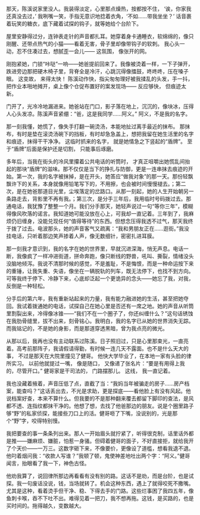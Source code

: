 那天，陈溪说家里没人。我装得淡定，心里那点燥热，按都按不住， ‘诶，你家我还真没去过，’ 我咧嘴一笑，手指无意识地捻着衣角，‘不如……带我坐坐？’ 话音裹着玩笑的糖衣，底下藏着试探的钩子，就等她给个台阶下。

屋里安静得过分，连钟表走针的声音都扎耳。她穿着身卡通睡衣，软绵绵的，像只刚醒、还带点热气的小猫——看着无害，骨子里却像带钩子的软刺。 我心头一动，忍不住凑过去，想腻歪一会儿—— 这氛围， 像张开的网。

刚抱紧她，门锁“咔哒”一响——她爸提前回来了。我像被烫着一样，一下子弹开，跌进旁边那把硬木椅子里，背脊全是冷汗，心跳沉得像擂鼓，咚咚咚，压在嗓子眼。 这变故， 来得太快！ 陈溪动作快，指尖匆匆理好被我揉乱的头发，手一抖，把作业本啪地摊开，桌上像个仓促布置好的案发现场—— 反应够快， 但痕迹太新。

门开了，光冷冷地漏进来。她爸站在门口，影子落在地上，沉沉的，像块冰，压得人心头发凉。陈溪声音紧绷：“爸，这是我同学……阿义。” 阿义，不是我的名字。

那一刻我懂，她慌了，像失手打翻一碗烫汤，本能地扯过离手最近的抹布。 那抹布，有时是垫在滚烫汤碗下的挡板，有时却急急盖上，想把我留在她生活里的名字和痕迹，抹得干干净净。 这临时抓来的名字， 就是她情急之下竖起的“盾牌”。 至于“盾牌”后面是保护还是切割， 只能事后琢磨。

多年后，当我在街头的冷风里攥着公共电话的听筒时， 才真正咀嚼出她慌乱间抬起的那块“盾牌”的滋味。那不仅仅是当下的挣扎与防御，更是一连串抹去痕迹的开始。第一次，我的名字被抹掉，是在开头，她答应“做我对象”的那一天。那份轻飘飘许下的关系，本身就像用铅笔写下的，不用擦，也会被时间慢慢褪去。；第二次，是在她爸那道目光里，尘埃落定的岔路口。从那一刻起，她的人生开始朝另一条路走去，背影里不再有我。；第三次，是分手三年后，我用临时号码拨过去。那通电话，我犹豫了整整一个月。我们分手那天，她轻声说过一句“等你三年”，模糊得像风吹落的诺言。我知道她可能没放在心上，可我却一直记着。三年到了，我麻烦仍旧缠身，没能兑现任何“值得等待”的东西。但想念压得我透不过气，那天我终于拨了过去。电波那头，她的声音客气又疏离：“我和男朋友正在……逛街。”我没挂电话，只听着那边笑声掺着人声，像无数细针，密密扎进耳膜。

那一刻我才意识到，我的名字在她的世界里，早就沉进深海，悄无声息。电话一断，我像疯了一样冲进街道，拼命奔跑，像只断线的野兽，吼叫、撕裂，情绪没头没脑地倾泻。我说不清那时候的感觉，不是羞耻，不是悔恨，而是一种命运按下来的重锤，让我失重、失语，像坐在一辆脱轨的列车，既无法停下，也找不到方向。可等我终于停下、冷静下来，心底却泛起一个更诡异的念头——她忘了我，对我，反倒是一种轻松。

分手后的第六年，我有重新站起来的力量，我有能力融进她的生活，甚至把她夺回。我试着拨通她的电话，试探自己在她心里是否还有一席之地。她的声音从听筒里割裂出来，冷得像冰锥——“我们不在一个圈子了，你还纠缠什么？”这句话锈蚀在我肋骨缝里，拔不出来，刻骨铭心。我明白，我的名字已从她的世界消失无踪。而我铭记的，不是她的身影，而是那道穿透黑暗，曾为我点亮的微光。

从那以后，我再也没有主动联系过陈溪。日子照旧过，只是心里那束光，一直亮着。高考前那阵子，我请假请得勤，有时候一连几天不露面。也不是什么天大的事， 不过是那天在大院里撞见了健哥。 他快大学毕业了，在本地一家有头脸的律所实习。 以前他就提过一嘴， 像是随口， 又像递了张名片：“要是有用得上我的，尽管开口。” 健哥家是干司法的， 门路摆那儿。 这线， 我一直记着。

我也没藏着掖着，声音压低了点，直截了当：“我妈当年被骗走的房子……房产档案，能查吗？”这话丢出去，不光是求助，更是探底——看他脸上有没有风起。他说档案好查，本来不算什么。但我要的不是那种翻来覆去都留下脚印的查法，是风都不透、连指纹都抹干净的。他想了想，去找了他爸那边的朋友。说是个圈里路子够“野”的私家侦探，能接些刀口上的活。健哥咂了下嘴，没说别的，光是那个“野”字，咬得特别慢。

我把要查的事一条条列出来。那人一开始眉头就拧紧了，听得很克制，话里话外都是推——嫌麻烦、嫌脏，怕惹一身骚。但碍着健哥的面子，不好直接拒，就给我开了个天价——一万三。这数字砸下来，不像要价，更像设了道槛，想看我退不退。他叼着烟问我：“收款人写谁？”我顿了顿，鬼使神差地吐出两个字：“阿义。”健哥闻言，抬眼看了我一下，神色古怪。

他劝我算了，说回律所那边再看看有没有别的路。这话不是劝，而是台阶，也是试探。我一句废话没说，钱，当场就转了。机会这种东西，遇上了就得咬死不撒嘴。尤其是这种，看着烫手但干净、稳、下得去手的门路。这些烂事困了我四五年，像鱼刺卡喉，吞不下吐不出。难得见着一把刀，我不想再拖。这钱，是买路的，也是买时间的。拖得越久，变数越大。